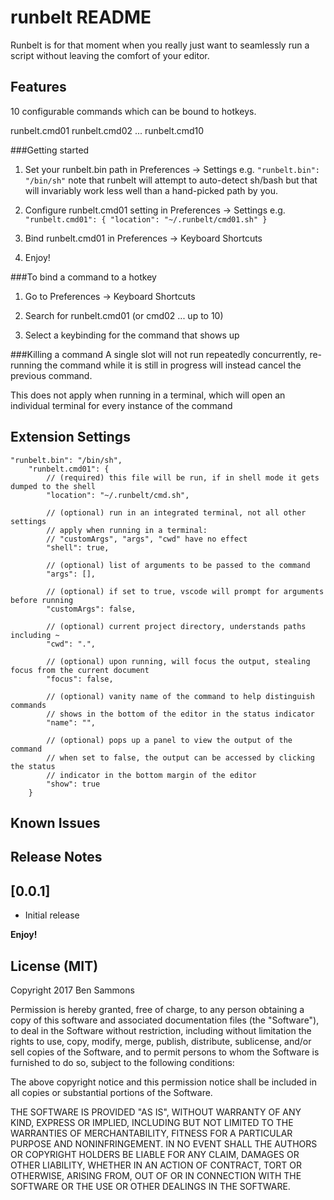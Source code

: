 # runbelt README

Runbelt is for that moment when you really just want to seamlessly run a script without leaving the comfort of your editor.

## Features

10 configurable commands which can be bound to hotkeys.

runbelt.cmd01
runbelt.cmd02
...
runbelt.cmd10

###Getting started

  1) Set your runbelt.bin path in Preferences -> Settings
    e.g. ` "runbelt.bin": "/bin/sh" `
    note that runbelt will attempt to auto-detect sh/bash but that will invariably work
    less well than a hand-picked path by you.

  2) Configure runbelt.cmd01 setting in Preferences -> Settings
    e.g. ` "runbelt.cmd01": { "location": "~/.runbelt/cmd01.sh" } `

  3) Bind runbelt.cmd01 in Preferences -> Keyboard Shortcuts

  4) Enjoy!

###To bind a command to a hotkey 

  1) Go to Preferences -> Keyboard Shortcuts

  2) Search for runbelt.cmd01 (or cmd02 ... up to 10)

  3) Select a keybinding for the command that shows up

###Killing a command
  A single slot will not run repeatedly concurrently, re-running the command while it is still
  in progress will instead cancel the previous command.

  This does not apply when running in a terminal, which will open an individual terminal
  for every instance of the command

## Extension Settings

```
"runbelt.bin": "/bin/sh",
    "runbelt.cmd01": {
        // (required) this file will be run, if in shell mode it gets dumped to the shell
        "location": "~/.runbelt/cmd.sh", 
        
        // (optional) run in an integrated terminal, not all other settings
        // apply when running in a terminal:
        // "customArgs", "args", "cwd" have no effect
        "shell": true,

        // (optional) list of arguments to be passed to the command
        "args": [],
        
        // (optional) if set to true, vscode will prompt for arguments before running
        "customArgs": false, 
        
        // (optional) current project directory, understands paths including ~
        "cwd": ".", 
        
        // (optional) upon running, will focus the output, stealing focus from the current document
        "focus": false, 
        
        // (optional) vanity name of the command to help distinguish commands
        // shows in the bottom of the editor in the status indicator
        "name": "",

        // (optional) pops up a panel to view the output of the command
        // when set to false, the output can be accessed by clicking the status
        // indicator in the bottom margin of the editor
        "show": true
    }
```

## Known Issues

## Release Notes

## [0.0.1]
- Initial release

**Enjoy!**

## License (MIT)

Copyright 2017 Ben Sammons

Permission is hereby granted, free of charge, to any person obtaining a copy of this software and associated documentation files (the "Software"), to deal in the Software without restriction, including without limitation the rights to use, copy, modify, merge, publish, distribute, sublicense, and/or sell copies of the Software, and to permit persons to whom the Software is furnished to do so, subject to the following conditions:

The above copyright notice and this permission notice shall be included in all copies or substantial portions of the Software.

THE SOFTWARE IS PROVIDED "AS IS", WITHOUT WARRANTY OF ANY KIND, EXPRESS OR IMPLIED, INCLUDING BUT NOT LIMITED TO THE WARRANTIES OF MERCHANTABILITY, FITNESS FOR A PARTICULAR PURPOSE AND NONINFRINGEMENT. IN NO EVENT SHALL THE AUTHORS OR COPYRIGHT HOLDERS BE LIABLE FOR ANY CLAIM, DAMAGES OR OTHER LIABILITY, WHETHER IN AN ACTION OF CONTRACT, TORT OR OTHERWISE, ARISING FROM, OUT OF OR IN CONNECTION WITH THE SOFTWARE OR THE USE OR OTHER DEALINGS IN THE SOFTWARE.

